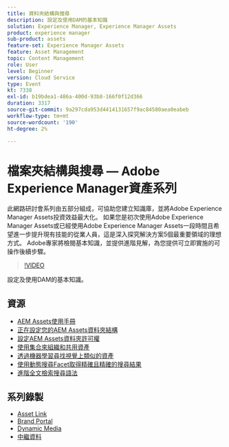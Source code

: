 ```yaml
---
title: 資料夾結構與搜尋
description: 設定及使用DAM的基本知識
solution: Experience Manager, Experience Manager Assets
product: experience manager
sub-product: assets
feature-set: Experience Manager Assets
feature: Asset Management
topic: Content Management
role: User
level: Beginner
version: Cloud Service
type: Event
kt: 7338
exl-id: b19bdea1-486a-400d-93b8-166f0f12d366
duration: 3317
source-git-commit: 9a297cda953d4414131657f9ac84580aea0eabeb
workflow-type: tm+mt
source-wordcount: '190'
ht-degree: 2%

---
```


# 檔案夾結構與搜尋 — Adobe Experience Manager資產系列

此網路研討會系列由五部分組成，可協助您建立知識庫，並將Adobe Experience Manager Assets投資效益最大化。 如果您是初次使用Adobe Experience Manager Assets或已經使用Adobe Experience Manager Assets一段時間且希望進一步提升現有技能的從業人員，這是深入探究解決方案5個最重要領域的理想方式。 Adobe專家將檢閱基本知識，並提供進階見解，為您提供可立即實施的可操作後續步驟。

>[!VIDEO](https://video.tv.adobe.com/v/332135/?quality=12&learn=on&hidetitle=true)

設定及使用DAM的基本知識。

## 資源

* [AEM Assets使用手冊](https://experienceleague.adobe.com/docs/experience-manager-65/assets/home.html)
* [正在設定您的AEM Assets資料夾結構](https://experienceleague.adobe.com/docs/experience-manager-learn/assets/configuring/baseline-folders.html)
* [設定AEM Assets資料夾許可權](https://experienceleague.adobe.com/docs/experience-manager-learn/assets/configuring/baseline-permissions.html)
* [使用集合來組織和共用資產](https://experienceleague.adobe.com/docs/experience-manager-learn/assets/search-and-discovery/collections.html)
* [透過機器學習尋找視覺上類似的資產](https://experienceleague.adobe.com/docs/experience-manager-learn/assets/search-and-discovery/search.html)
* [使用動態搜尋Facet取得精確且精確的搜尋結果](https://experienceleague.adobe.com/docs/experience-manager-learn/assets/search-and-discovery/search.html)
* [進階全文檢索搜尋語法](https://experienceleague.adobe.com/docs/experience-manager-64/assets/using/gql-search.html?lang=en#using)

## 系列錄製

* [Asset Link](asset-link.md)
* [Brand Portal](brand-portal.md)
* [Dynamic Media](dynamic-media.md)
* [中繼資料](metadata.md)
